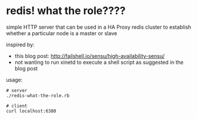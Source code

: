 # redis! what the role????

simple HTTP server that can be used in a HA Proxy redis cluster to establish whether a particular node is a master or slave

inspired by:
* this blog post: http://failshell.io/sensu/high-availability-sensu/
* not wanting to run xinetd to execute a shell script as suggested in the blog post

usage:
```
# server
./redis-what-the-role.rb

# client
curl localhost:6380
```
